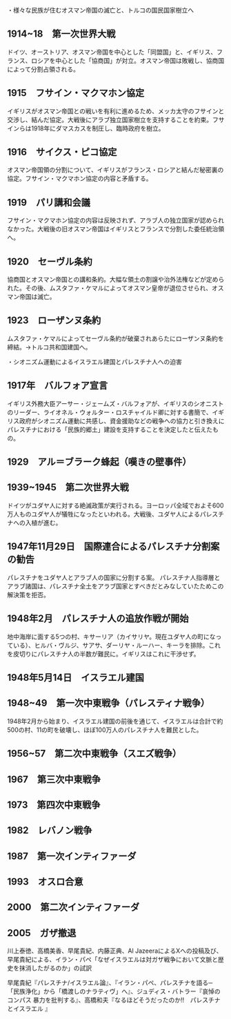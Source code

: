 ・様々な民族が住むオスマン帝国の滅亡と、トルコの国民国家樹立へ

## 1914~18　第一次世界大戦
ドイツ、オーストリア、オスマン帝国を中心とした「同盟国」と、イギリス、フランス、ロシアを中心とした「協商国」が対立。オスマン帝国は敗戦し、協商国によって分割占領される。

## 1915　フサイン・マクマホン協定
イギリスがオスマン帝国との戦いを有利に進めるため、メッカ太守のフサインと交渉し、結んだ協定。大戦後にアラブ独立国家樹立を支持することを約束。フサインらは1918年にダマスカスを制圧し、臨時政府を樹立。

## 1916　サイクス・ピコ協定
オスマン帝国領の分割について、イギリスがフランス・ロシアと結んだ秘密裏の協定。フサイン・マクマホン協定の内容と矛盾する。

## 1919　パリ講和会議
フサイン・マクマホン協定の内容は反映されず、アラブ人の独立国家が認められなかった。大戦後の旧オスマン帝国はイギリスとフランスで分割した委任統治領へ。

## 1920　セーヴル条約
協商国とオスマン帝国との講和条約。大幅な領土の割譲や治外法権などが定められた。その後、ムスタファ・ケマルによってオスマン皇帝が退位させられ、オスマン帝国は滅亡。

## 1923　ローザンヌ条約
ムスタファ・ケマルによってセーヴル条約が破棄されあらたにローザンヌ条約を締結。→トルコ共和国建国へ。


・シオニズム運動によるイスラエル建国とパレスチナ人への迫害
## 1917年　バルフォア宣言
イギリス外務大臣アーサー・ジェームズ・バルフォアが、イギリスのシオニストのリーダー、ライオネル・ウォルター・ロスチャイルド卿に対する書簡で、イギリス政府がシオニズム運動に共感し、資金援助などの戦争への協力と引き換えにパレスチナにおける「民族的郷土」建設を支持することを決定したと伝えたもの。

## 1929　アル＝ブラーク蜂起（嘆きの壁事件）

## 1939~1945　第二次世界大戦
ドイツがユダヤ人に対する絶滅政策が実行される。ヨーロッパ全域でおよそ600万人ものユダヤ人が犠牲になったといわれる。大戦後、ユダヤ人によるパレスチナへの入植が進む。

## 1947年11月29日　国際連合によるパレスチナ分割案の勧告
パレスチナをユダヤ人とアラブ人の国家に分割する案。
パレスチナ人指導層とアラブ諸国は、パレスチナ全土をアラブ国家とすべきだとみなしていたためこの解決策を拒否。

## 1948年2月　パレスチナ人の追放作戦が開始
地中海岸に面する5つの村、キサーリア（カイサリヤ。現在ユダヤ人の町になっている）、ヒルバ・ヴルジ、サアサ、ダーリヤ・ルーハー、キーラを排除。これを皮切りにパレスチナ人の半数が難民に。イギリスはこれに干渉せず。

## 1948年5月14日　イスラエル建国

## 1948~49　第一次中東戦争（パレスティナ戦争）
1948年2月から始まり、イスラエル建国の前後を通じて、イスラエルは合計で約500の村、11の町を破壊し、ほぼ100万人のパレスチナ人を難民とした。

## 1956~57　第二次中東戦争（スエズ戦争）

## 1967　第三次中東戦争

## 1973　第四次中東戦争

## 1982　レバノン戦争

## 1987　第一次インティファーダ

## 1993　オスロ合意

## 2000　第二次インティファーダ

## 2005　ガザ撤退


川上泰徳、高橋美香、早尾貴紀、内藤正典、Al JazeeraによるXへの投稿及び、早尾貴紀による、イラン・パペ「なぜイスラエルは対ガザ戦争において文脈と歴史を抹消したがるのか」の試訳

早尾貴紀『パレスチナ/イスラエル論』、『イラン・パペ、パレスチナを語る─「民族浄化」から「橋渡しのナラティヴ」へ』、ジュディス・バトラー『哀悼のコンパス  暴力を批判する』、高橋和夫『なるほどそうだったのか!!　パレスチナとイスラエル 』

